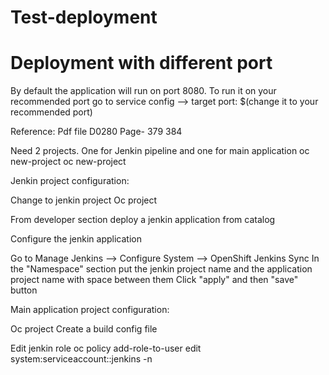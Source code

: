 # Test-deployment
# Deployment with different port
By default the application will run on port 8080. 
To run it on your recommended port go to service config --> target port: $(change it to your recommended port)

Reference: Pdf file D0280 Page- 379 384

Need 2 projects. One for Jenkin pipeline and one for main application
oc new-project <jenkin-project-name>
oc new-project <application-project-name>

Jenkin project configuration:

Change to jenkin project 
Oc project <jenkin-project-name>

From developer section deploy a jenkin application from catalog

Configure the jenkin application

Go to Manage Jenkins --> Configure System --> OpenShift Jenkins Sync
In the "Namespace" section put the jenkin project name and the application project name with space between them
Click "apply" and then "save" button 



  
Main application project configuration:

Oc project <application-project-name>
Create a build config file

Edit jenkin role
oc policy add-role-to-user edit system:serviceaccount:<jenkin-project-name>:jenkins -n <application-project-name>
  
  
  

